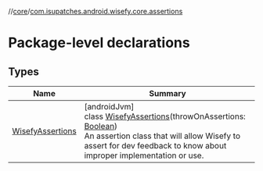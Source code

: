 //[core](../../index.md)/[com.isupatches.android.wisefy.core.assertions](index.md)

# Package-level declarations

## Types

| Name | Summary |
|---|---|
| [WisefyAssertions](-wisefy-assertions/index.md) | [androidJvm]<br>class [WisefyAssertions](-wisefy-assertions/index.md)(throwOnAssertions: [Boolean](https://kotlinlang.org/api/latest/jvm/stdlib/kotlin/-boolean/index.html))<br>An assertion class that will allow Wisefy to assert for dev feedback to know about improper implementation or use. |
